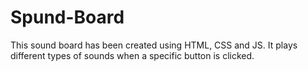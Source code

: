 # Spund-Board
This sound board has been created using HTML, CSS and JS. It plays different types of sounds when a specific button is clicked.
